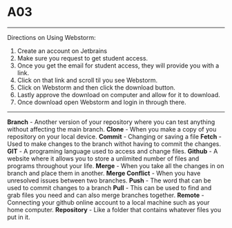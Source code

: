 # A03
----------------------------------------------------------------
Directions on Using Webstorm:
1. Create an account on Jetbrains
2. Make sure you request to get student access.
3. Once you get the email for student access, they will provide you with a link.
4. Click on that link and scroll til you see Webstorm.
5. Click on Webstorm and then click the download button.
6. Lastly approve the download on computer and allow for it to download.
7. Once download open Webstorm and login in through there.
----------------------------------------------------------------
**Branch** - Another version of your repository where you can test anything without affecting the main branch.
**Clone** - When you make a copy of you repository on your local device.
**Commit** - Changing or saving a file
**Fetch** - Used to make changes to the branch withot having to commit the changes.
**GIT** - A programing language used to access and change files.
**Github** - A website where it allows you to store a unlimited number of files and programs throughout your life.
**Merge** - When you take all the changes in on branch and place them in another.
**Merge Conflict** - When you have unresolved issues between two branches.
**Push** - The word that can be used to commit changes to a branch
**Pull** - This can be used to find and grab files you need and can also merge branches together.
**Remote** - Connecting your github online account to a local machine such as your home computer.
**Repository** - Like a folder that contains whatever files you put in it.
